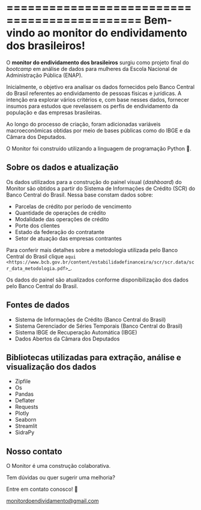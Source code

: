 =============================================
Bem-vindo ao monitor do endividamento dos brasileiros!
=============================================

O **monitor do endividamento dos brasileiros** surgiu como projeto final do *bootcamp* em análise de dados para mulheres da Escola Nacional de Administração Pública (ENAP).

Inicialmente, o objetivo era analisar os dados fornecidos pelo Banco Central do Brasil referentes ao endividamento de pessoas físicas e jurídicas. A intenção era explorar vários critérios e, com base nesses dados, fornecer insumos para estudos que revelassem os perfis de endividamento da população e das empresas brasileiras. 

Ao longo do processo de criação, foram adicionadas variáveis macroeconômicas obtidas por meio de bases públicas como do IBGE e da Câmara dos Deputados.

O Monitor foi construído utilizando a linguagem de programação Python 🐍.

Sobre os dados e atualização
--------

Os dados utilizados para a construção do painel visual (*dashboard*) do Monitor são obtidos a partir do Sistema de Informações de Crédito (SCR) do Banco Central do Brasil. Nessa base constam dados sobre:

- Parcelas de crédito por período de vencimento
- Quantidade de operações de crédito
- Modalidade das operações de crédito
- Porte dos clientes
- Estado da federação do contratante
- Setor de atuação das empresas contrantes

Para conferir mais detalhes sobre a metodologia utilizada pelo Banco Central do Brasil clique `aqui <https://www.bcb.gov.br/content/estabilidadefinanceira/scr/scr.data/scr_data_metodologia.pdf>`_.

Os dados do painel são atualizados conforme disponibilização dos dados pelo Banco Central do Brasil.

Fontes de dados
--------
    
- Sistema de Informações de Crédito (Banco Central do Brasil)
- Sistema Gerenciador de Séries Temporais (Banco Central do Brasil)
- Sistema IBGE de Recuperação Automática (IBGE)
- Dados Abertos da Câmara dos Deputados

Bibliotecas utilizadas para extração, análise e visualização dos dados
--------

- Zipfile
- Os
- Pandas
- Deflater
- Requests
- Plotly
- Seaborn
- Streamlit
- SidraPy

Nosso contato
--------

O Monitor é uma construção colaborativa. 

Tem dúvidas ou quer sugerir uma melhoria?

Entre em contato conosco! 💌

monitordoendividamento@gmail.com